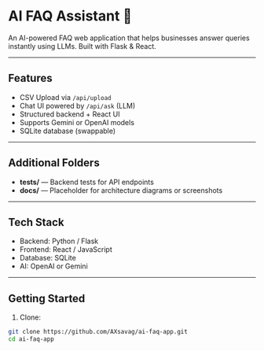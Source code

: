 # AI FAQ Assistant 🤖

An AI-powered FAQ web application that helps businesses answer queries instantly using LLMs. Built with Flask & React.

---

##  Features
- CSV Upload via `/api/upload`
- Chat UI powered by `/api/ask` (LLM)
- Structured backend + React UI
- Supports Gemini or OpenAI models
- SQLite database (swappable)

---

##  Additional Folders
- **tests/** — Backend tests for API endpoints
- **docs/** — Placeholder for architecture diagrams or screenshots

---

##  Tech Stack
- Backend: Python / Flask
- Frontend: React / JavaScript
- Database: SQLite
- AI: OpenAI or Gemini

---

##  Getting Started
1. Clone:
```bash
git clone https://github.com/AXsavag/ai-faq-app.git
cd ai-faq-app